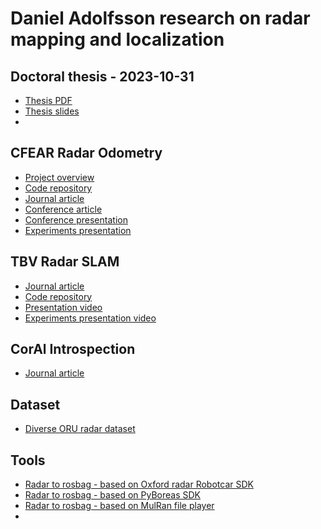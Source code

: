  # Daniel Adolfsson research on radar mapping and localization

## Doctoral thesis - 2023-10-31
- [Thesis PDF](https://tinyurl.com/DanielPhdThesis)
- [Thesis slides](https://docs.google.com/presentation/d/1_HsAaojIZf_qdooyyZCic_g-9WuVIMNayu9rF0TO2IA/edit?usp=sharing)
- 
## CFEAR Radar Odometry
- [Project overview](https://github.com/dan11003/CFEAR_Radarodometry)
- [Code repository](https://github.com/dan11003/CFEAR_Radarodometry_code_public)
- [Journal article](https://arxiv.org/abs/2211.02445)
- [Conference article](https://arxiv.org/abs/2105.01457)
- [Conference presentation](https://www.youtube.com/watch?v=VSK_XeepUxk)
- [Experiments presentation](https://www.youtube.com/watch?v=ENOksytHMHw) 

## TBV Radar SLAM
- [Journal article](https://arxiv.org/abs/2301.04397)
- [Code repository](https://github.com/dan11003/tbv_slam_public)
- [Presentation video](https://www.youtube.com/watch?v=3n-40a-WZ8A)
- [Experiments presentation video](https://www.youtube.com/watch?v=t8HQtHAUHHc&t=4s)
## CorAl Introspection
- [Journal article](https://www.sciencedirect.com/science/article/pii/S0921889022000768)

## Dataset
- [Diverse ORU radar dataset](https://drive.google.com/drive/folders/1uATfrAe-KHlz29e-Ul8qUbUKwPxBFIhP)
## Tools
- [Radar to rosbag - based on Oxford radar Robotcar SDK](https://github.com/dan11003/oxford_radar_converter)
- [Radar to rosbag - based on PyBoreas SDK](https://github.com/dan11003/pyboreas)
- [Radar to rosbag - based on MulRan file player](https://github.com/irapkaist/file_player_mulran)
- 
